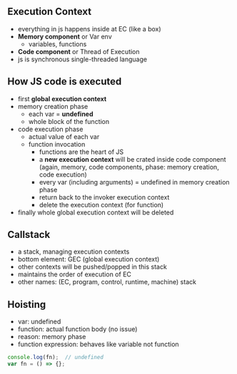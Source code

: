 ## Execution Context
- everything in js happens inside at EC (like a box)
- **Memory component** or Var env
    - variables, functions
- **Code component** or Thread of Execution
- js is synchronous single-threaded language

## How JS code is executed
- first **global execution context**
- memory creation phase
    - each var = **undefined**
    - whole block of the function
- code execution phase
    - actual value of each var
    - function invocation
        - functions are the heart of JS
        - a **new execution context** will be crated inside code component (again, memory, code components, phase: memory creation, code execution)
        - every var (including arguments) = undefined in memory creation phase
        - return back to the invoker execution context
        - delete the execution context (for function)
- finally whole global execution context will be deleted

## Callstack
- a stack, managing execution contexts
- bottom element: GEC (global execution context)
- other contexts will be pushed/popped in this stack
- maintains the order of execution of EC
- other names: (EC, program, control, runtime, machine) stack 

## Hoisting
- var: undefined
- function: actual function body (no issue)
- reason: memory phase
- function expression: behaves like variable not function
```js
console.log(fn);  // undefined
var fn = () => {};
```